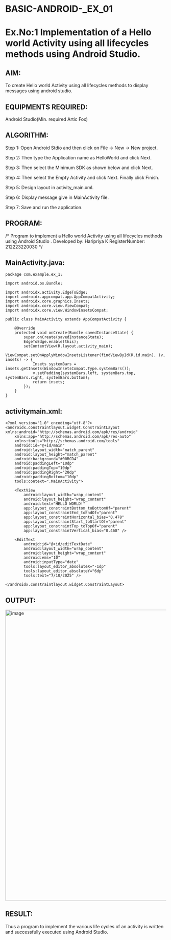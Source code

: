 # BASIC-ANDROID-_EX_01

# Ex.No:1 Implementation of a Hello world Activity using all lifecycles methods using Android Studio.
## AIM:
To create Hello world Activity using all lifecycles methods to display messages using android studio.

## EQUIPMENTS REQUIRED:
Android Studio(Min. required Artic Fox)

## ALGORITHM:
Step 1: Open Android Stdio and then click on File -> New -> New project.

Step 2: Then type the Application name as HelloWorld and click Next.

Step 3: Then select the Minimum SDK as shown below and click Next.

Step 4: Then select the Empty Activity and click Next. Finally click Finish.

Step 5: Design layout in activity_main.xml.

Step 6: Display message give in MainActivity file.

Step 7: Save and run the application.

## PROGRAM:
/*
Program to implement a Hello world Activity using all lifecycles methods using Android Studio .
Developed by: Haripriya K
RegisterNumber:  212223220030
*/
## MainActivity.java:
```
package com.example.ex_1;

import android.os.Bundle;

import androidx.activity.EdgeToEdge;
import androidx.appcompat.app.AppCompatActivity;
import androidx.core.graphics.Insets;
import androidx.core.view.ViewCompat;
import androidx.core.view.WindowInsetsCompat;

public class MainActivity extends AppCompatActivity {

    @Override
    protected void onCreate(Bundle savedInstanceState) {
        super.onCreate(savedInstanceState);
        EdgeToEdge.enable(this);
        setContentView(R.layout.activity_main);
        ViewCompat.setOnApplyWindowInsetsListener(findViewById(R.id.main), (v, insets) -> {
            Insets systemBars = insets.getInsets(WindowInsetsCompat.Type.systemBars());
            v.setPadding(systemBars.left, systemBars.top, systemBars.right, systemBars.bottom);
            return insets;
        });
    }
}
```
## activitymain.xml:
```
<?xml version="1.0" encoding="utf-8"?>
<androidx.constraintlayout.widget.ConstraintLayout xmlns:android="http://schemas.android.com/apk/res/android"
    xmlns:app="http://schemas.android.com/apk/res-auto"
    xmlns:tools="http://schemas.android.com/tools"
    android:id="@+id/main"
    android:layout_width="match_parent"
    android:layout_height="match_parent"
    android:background="#00BCD4"
    android:paddingLeft="10dp"
    android:paddingTop="10dp"
    android:paddingRight="20dp"
    android:paddingBottom="10dp"
    tools:context=".MainActivity">

    <TextView
        android:layout_width="wrap_content"
        android:layout_height="wrap_content"
        android:text="HELLO WORLD!"
        app:layout_constraintBottom_toBottomOf="parent"
        app:layout_constraintEnd_toEndOf="parent"
        app:layout_constraintHorizontal_bias="0.478"
        app:layout_constraintStart_toStartOf="parent"
        app:layout_constraintTop_toTopOf="parent"
        app:layout_constraintVertical_bias="0.468" />

    <EditText
        android:id="@+id/editTextDate"
        android:layout_width="wrap_content"
        android:layout_height="wrap_content"
        android:ems="10"
        android:inputType="date"
        tools:layout_editor_absoluteX="-1dp"
        tools:layout_editor_absoluteY="6dp"
        tools:text="7/10/2025" />

</androidx.constraintlayout.widget.ConstraintLayout>
```
## OUTPUT:
<img width="851" height="908" alt="image" src="https://github.com/user-attachments/assets/49569f9d-4d17-477d-99c7-dcc6947388fa" />

## RESULT:
Thus a program to implement the various life cycles of an activity is written and successfully executed using Android Studio.
